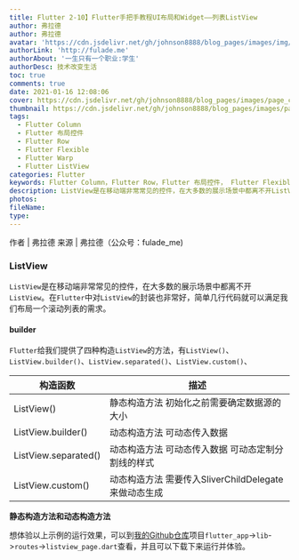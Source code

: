 ```yaml
---
title: Flutter 2-10】Flutter手把手教程UI布局和Widget——列表ListView
author: 弗拉德
author: 弗拉德
avatar: 'https://cdn.jsdelivr.net/gh/johnson8888/blog_pages/images/img/avatar.jpg'
authorLink: 'http://fulade.me'
authorAbout: '一生只有一个职业:学生'
authorDesc: 技术改变生活
toc: true
comments: true
date: 2021-01-16 12:08:06
cover: https://cdn.jsdelivr.net/gh/johnson8888/blog_pages/images/page_conver_flutter_blue.jpeg
thumbnail: https://cdn.jsdelivr.net/gh/johnson8888/blog_pages/images/page_conver_flutter_blue.jpeg
tags:
  - Flutter Column
  - Flutter 布局控件
  - Flutter Row
  - Flutter Flexible
  - Flutter Warp
  - Flutter ListView
categories: Flutter
keywords: Flutter Column，Flutter Row，Flutter 布局控件， Flutter Flexible，Flutter Warp，ListView 
description: ListView是在移动端非常常见的控件，在大多数的展示场景中都离不开ListView。在Flutter中对ListView的封装也非常好，简单几行代码就可以满足我们布局一个滚动列表的需求。
photos:
fileName:
type:
---
```


作者 | 弗拉德
来源 | 弗拉德（公众号：fulade_me)

### ListView
`ListView`是在移动端非常常见的控件，在大多数的展示场景中都离不开`ListView`。在`Flutter`中对`ListView`的封装也非常好，简单几行代码就可以满足我们布局一个滚动列表的需求。

#### builder 
`Flutter`给我们提供了四种构造`ListView`的方法，有`ListView()`、`ListView.builder()`、`ListView.separated()`、`ListView.custom()`、

|  构造函数   | 描述  |
|  ----  | ----  |
| ListView()  | 静态构造方法 初始化之前需要确定数据源的大小 |
| ListView.builder()  | 动态构造方法  可动态传入数据 |
| ListView.separated() | 动态构造方法  可动态传入数据 可动态定制分割线的样式 |
| ListView.custom()  |  动态构造方法 需要传入SliverChildDelegate来做动态生成 |

**静态构造方法和动态构造方法**




想体验以上示例的运行效果，可以到[我的Github仓库](https://github.com/Johnson8888/learn_flutter)项目`flutter_app`->`lib`->`routes`->`listview_page.dart`查看，并且可以下载下来运行并体验。
